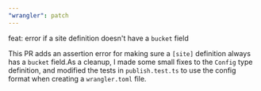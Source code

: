 ```yaml
---
"wrangler": patch
---
```


feat: error if a site definition doesn't have a `bucket` field

This PR adds an assertion error for making sure a `[site]` definition always has a `bucket` field.As a cleanup, I made some small fixes to the `Config` type definition, and modified the tests in `publish.test.ts` to use the config format when creating a `wrangler.toml` file.
